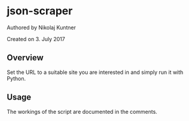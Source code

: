 # json-scraper
Authored by Nikolaj Kuntner

Created on 3. July 2017

## Overview
Set the URL to a suitable site you are interested in and simply run it with Python.

## Usage
The workings of the script are documented in the comments.
